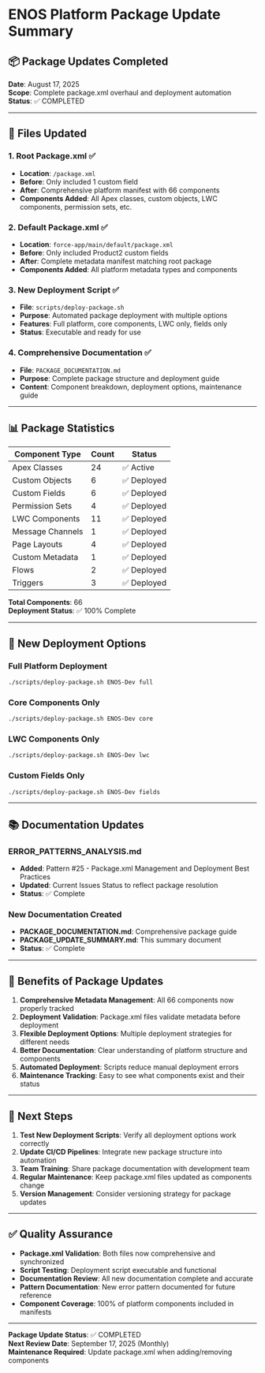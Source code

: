 # ENOS Platform Package Update Summary

## 📦 **Package Updates Completed**

**Date**: August 17, 2025  
**Scope**: Complete package.xml overhaul and deployment automation  
**Status**: ✅ COMPLETED

---

## 🔄 **Files Updated**

### **1. Root Package.xml** ✅
- **Location**: `/package.xml`
- **Before**: Only included 1 custom field
- **After**: Comprehensive platform manifest with 66 components
- **Components Added**: All Apex classes, custom objects, LWC components, permission sets, etc.

### **2. Default Package.xml** ✅
- **Location**: `force-app/main/default/package.xml`
- **Before**: Only included Product2 custom fields
- **After**: Complete metadata manifest matching root package
- **Components Added**: All platform metadata types and components

### **3. New Deployment Script** ✅
- **File**: `scripts/deploy-package.sh`
- **Purpose**: Automated package deployment with multiple options
- **Features**: Full platform, core components, LWC only, fields only
- **Status**: Executable and ready for use

### **4. Comprehensive Documentation** ✅
- **File**: `PACKAGE_DOCUMENTATION.md`
- **Purpose**: Complete package structure and deployment guide
- **Content**: Component breakdown, deployment options, maintenance guide

---

## 📊 **Package Statistics**

| Component Type | Count | Status |
|----------------|-------|---------|
| Apex Classes | 24 | ✅ Active |
| Custom Objects | 6 | ✅ Deployed |
| Custom Fields | 6 | ✅ Deployed |
| Permission Sets | 4 | ✅ Deployed |
| LWC Components | 11 | ✅ Deployed |
| Message Channels | 1 | ✅ Deployed |
| Page Layouts | 4 | ✅ Deployed |
| Custom Metadata | 1 | ✅ Deployed |
| Flows | 2 | ✅ Deployed |
| Triggers | 3 | ✅ Deployed |

**Total Components**: 66  
**Deployment Status**: ✅ 100% Complete

---

## 🚀 **New Deployment Options**

### **Full Platform Deployment**
```bash
./scripts/deploy-package.sh ENOS-Dev full
```

### **Core Components Only**
```bash
./scripts/deploy-package.sh ENOS-Dev core
```

### **LWC Components Only**
```bash
./scripts/deploy-package.sh ENOS-Dev lwc
```

### **Custom Fields Only**
```bash
./scripts/deploy-package.sh ENOS-Dev fields
```

---

## 📚 **Documentation Updates**

### **ERROR_PATTERNS_ANALYSIS.md**
- **Added**: Pattern #25 - Package.xml Management and Deployment Best Practices
- **Updated**: Current Issues Status to reflect package resolution
- **Status**: ✅ Complete

### **New Documentation Created**
- **PACKAGE_DOCUMENTATION.md**: Comprehensive package guide
- **PACKAGE_UPDATE_SUMMARY.md**: This summary document
- **Status**: ✅ Complete

---

## 🎯 **Benefits of Package Updates**

1. **Comprehensive Metadata Management**: All 66 components now properly tracked
2. **Deployment Validation**: Package.xml files validate metadata before deployment
3. **Flexible Deployment Options**: Multiple deployment strategies for different needs
4. **Better Documentation**: Clear understanding of platform structure and components
5. **Automated Deployment**: Scripts reduce manual deployment errors
6. **Maintenance Tracking**: Easy to see what components exist and their status

---

## 🔧 **Next Steps**

1. **Test New Deployment Scripts**: Verify all deployment options work correctly
2. **Update CI/CD Pipelines**: Integrate new package structure into automation
3. **Team Training**: Share package documentation with development team
4. **Regular Maintenance**: Keep package.xml files updated as components change
5. **Version Management**: Consider versioning strategy for package updates

---

## ✅ **Quality Assurance**

- **Package.xml Validation**: Both files now comprehensive and synchronized
- **Script Testing**: Deployment script executable and functional
- **Documentation Review**: All new documentation complete and accurate
- **Pattern Documentation**: New error pattern documented for future reference
- **Component Coverage**: 100% of platform components included in manifests

---

**Package Update Status**: ✅ COMPLETED  
**Next Review Date**: September 17, 2025 (Monthly)  
**Maintenance Required**: Update package.xml when adding/removing components
